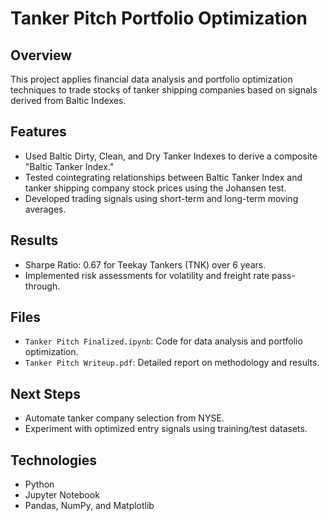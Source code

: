 # Tanker Pitch Portfolio Optimization

## Overview
This project applies financial data analysis and portfolio optimization techniques to trade stocks of tanker shipping companies based on signals derived from Baltic Indexes.

## Features
- Used Baltic Dirty, Clean, and Dry Tanker Indexes to derive a composite "Baltic Tanker Index."
- Tested cointegrating relationships between Baltic Tanker Index and tanker shipping company stock prices using the Johansen test.
- Developed trading signals using short-term and long-term moving averages.

## Results
- Sharpe Ratio: 0.67 for Teekay Tankers (TNK) over 6 years.
- Implemented risk assessments for volatility and freight rate pass-through.

## Files
- `Tanker Pitch Finalized.ipynb`: Code for data analysis and portfolio optimization.
- `Tanker Pitch Writeup.pdf`: Detailed report on methodology and results.

## Next Steps
- Automate tanker company selection from NYSE.
- Experiment with optimized entry signals using training/test datasets.

## Technologies
- Python
- Jupyter Notebook
- Pandas, NumPy, and Matplotlib
